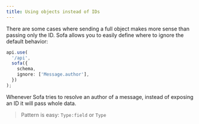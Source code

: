 ```yaml
---
title: Using objects instead of IDs
---
```


There are some cases where sending a full object makes more sense than passing only the ID. Sofa allows you to easily define where to ignore the default behavior:

```typescript
api.use(
  '/api',
  sofa({
    schema,
    ignore: ['Message.author'],
  })
);
```

Whenever Sofa tries to resolve an author of a message, instead of exposing an ID it will pass whole data.

> Pattern is easy: `Type:field` or `Type`
